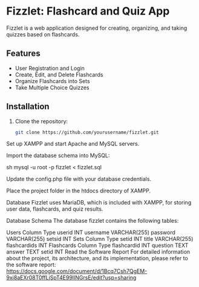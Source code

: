 # Fizzlet: Flashcard and Quiz App

Fizzlet is a web application designed for creating, organizing, and taking quizzes based on flashcards.

## Features
- User Registration and Login
- Create, Edit, and Delete Flashcards
- Organize Flashcards into Sets
- Take Multiple Choice Quizzes

## Installation
1. Clone the repository:
   ```sh
   git clone https://github.com/yourusername/fizzlet.git

Set up XAMPP and start Apache and MySQL servers.

Import the database schema into MySQL:

sh
mysql -u root -p fizzlet < fizzlet.sql

Update the config.php file with your database credentials.

Place the project folder in the htdocs directory of XAMPP.

Database
Fizzlet uses MariaDB, which is included with XAMPP, for storing user data, flashcards, and quiz results.

Database Schema
The database fizzlet contains the following tables:

Users
Column	Type
userid	INT
username	VARCHAR(255)
password	VARCHAR(255)
setsid	INT
Sets
Column	Type
setid	INT
title	VARCHAR(255)
flashcardids	INT
Flashcards
Column	Type
flashcardid	INT
question	TEXT
answer	TEXT
setid	INT
Read the Software Report
For detailed information about the project, its architecture, and its implementation, please refer to the software report: https://docs.google.com/document/d/1Bcq7Csh7QgEM-9xi8aEXr08T0ffLjSpT4E99lINGrsE/edit?usp=sharing
